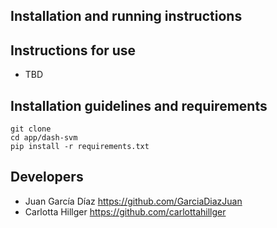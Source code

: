 ## Installation and running instructions

## Instructions for use
- TBD

## Installation guidelines and requirements


```
git clone 
cd app/dash-svm
pip install -r requirements.txt
```



## Developers
- Juan García Díaz https://github.com/GarciaDiazJuan
- Carlotta Hillger https://github.com/carlottahillger
